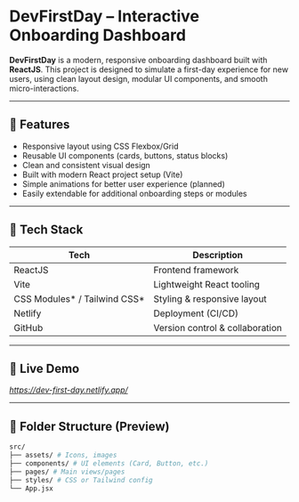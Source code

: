 # DevFirstDay – Interactive Onboarding Dashboard

**DevFirstDay** is a modern, responsive onboarding dashboard built with **ReactJS**. This project is designed to simulate a first-day experience for new users, using clean layout design, modular UI components, and smooth micro-interactions.

---

## 🧩 Features

- Responsive layout using CSS Flexbox/Grid
- Reusable UI components (cards, buttons, status blocks)
- Clean and consistent visual design
- Built with modern React project setup (Vite)
- Simple animations for better user experience (planned)
- Easily extendable for additional onboarding steps or modules

---

## 🔧 Tech Stack

| Tech         | Description                     |
|--------------|---------------------------------|
| ReactJS      | Frontend framework              |
| Vite         | Lightweight React tooling       |
| CSS Modules* / Tailwind CSS* | Styling & responsive layout |
| Netlify      | Deployment (CI/CD)              |
| GitHub       | Version control & collaboration |


---

## 🚀 Live Demo

_https://dev-first-day.netlify.app/_

---

## 📁 Folder Structure (Preview)


```bash
src/
├── assets/ # Icons, images
├── components/ # UI elements (Card, Button, etc.)
├── pages/ # Main views/pages
├── styles/ # CSS or Tailwind config
└── App.jsx